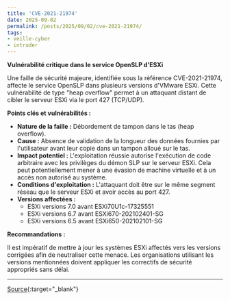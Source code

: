 ```yaml
---
title: 'CVE-2021-21974'
date: 2025-09-02
permalink: /posts/2025/09/02/cve-2021-21974/
tags:
- veille-cyber
- intruder
---
```

**Vulnérabilité critique dans le service OpenSLP d'ESXi**

Une faille de sécurité majeure, identifiée sous la référence CVE-2021-21974, affecte le service OpenSLP dans plusieurs versions d'VMware ESXi. Cette vulnérabilité de type "heap overflow" permet à un attaquant distant de cibler le serveur ESXi via le port 427 (TCP/UDP).

**Points clés et vulnérabilités :**

*   **Nature de la faille :** Débordement de tampon dans le tas (heap overflow).
*   **Cause :** Absence de validation de la longueur des données fournies par l'utilisateur avant leur copie dans un tampon alloué sur le tas.
*   **Impact potentiel :** L'exploitation réussie autorise l'exécution de code arbitraire avec les privilèges du démon SLP sur le serveur ESXi. Cela peut potentiellement mener à une évasion de machine virtuelle et à un accès non autorisé au système.
*   **Conditions d'exploitation :** L'attaquant doit être sur le même segment réseau que le serveur ESXi et avoir accès au port 427.
*   **Versions affectées :**
    *   ESXi versions 7.0 avant ESXi70U1c-17325551
    *   ESXi versions 6.7 avant ESXi670-202102401-SG
    *   ESXi versions 6.5 avant ESXi650-202102101-SG

**Recommandations :**

Il est impératif de mettre à jour les systèmes ESXi affectés vers les versions corrigées afin de neutraliser cette menace. Les organisations utilisant les versions mentionnées doivent appliquer les correctifs de sécurité appropriés sans délai.

---
[Source](https://cvemon.intruder.io/cves/CVE-2021-21974){:target="_blank"}
